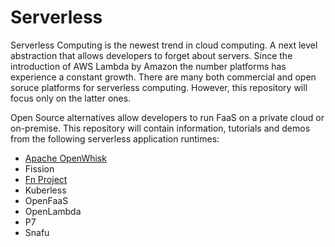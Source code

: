 # Serverless
Serverless Computing is the newest trend in cloud computing. A next level abstraction that allows developers to forget about servers. Since the introduction of AWS Lambda by Amazon the number platforms has experience a constant growth. There are many both commercial and open soruce platforms for serverless computing. However, this repository will focus only on the latter ones.

Open Source alternatives allow developers to run FaaS on a private cloud or on-premise. This repository will contain information, tutorials and demos from the following serverless application runtimes:

* [Apache OpenWhisk](https://github.com/paguos/serverless/tree/master/runtimes/openwhisk)
* Fission
* [Fn Project](https://github.com/paguos/serverless/tree/master/runtimes/fn-project)
* Kuberless
* OpenFaaS
* OpenLambda
* P7
* Snafu
